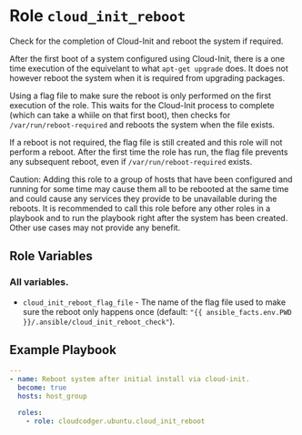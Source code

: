 Role `cloud_init_reboot`
========================

Check for the completion of Cloud-Init and reboot the system if required.

After the first boot of a system configured using Cloud-Init, there is a one time execution of the equivelant to what `apt-get upgrade` does. It does not however reboot the system when it is required from upgrading packages.

Using a flag file to make sure the reboot is only performed on the first execution of the role. This waits for the Cloud-Init process to complete (which can take a whiile on that first boot), then checks for `/var/run/reboot-required` and reboots the system when the file exists.

If a reboot is not required, the flag file is still created and this role will not perform a reboot. After the first time the role has run, the flag file prevents any subsequent reboot, even if `/var/run/reboot-required` exists.

Caution: Adding this role to a group of hosts that have been configured and running for some time may cause them all to be rebooted at the same time and could cause any services they provide to be unavailable during the reboots. It is recommended to call this role before any other roles in a playbook and to run the playbook right after the system has been created. Other use cases may not provide any benefit.

Role Variables
--------------

### All variables.

- `cloud_init_reboot_flag_file` - The name of the flag file used to make sure the reboot only happens once (default: `"{{ ansible_facts.env.PWD }}/.ansible/cloud_init_reboot_check"`).

Example Playbook
----------------

```yaml
---
- name: Reboot system after initial install via cloud-init.
  become: true
  hosts: host_group

  roles:
    - role: cloudcodger.ubuntu.cloud_init_reboot
```
